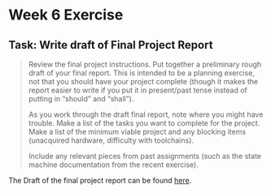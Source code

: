 # Week 6 Exercise

## Task: Write draft of Final Project Report
> Review the final project instructions. Put together a preliminary rough draft of your final report.
> This is intended to be a planning exercise, not that you should have your project complete
> (though it makes the report easier to write if you put it in present/past tense instead of putting
> in “should” and “shall”).
> 
> As you work through the draft final report, note where you might have trouble. Make a list of
> the tasks you want to complete for the project. Make a list of the minimum viable project and
> any blocking items (unacquired hardware, difficulty with toolchains).
> 
> Include any relevant pieces from past assignments (such as the state machine documentation
> from the recent exercise).

The Draft of the final project report can be found [here]([TODO](https://github.com/friedemann03/Plant-Controller/blob/main/docs/final-report/MES_FinalReport-Draft.pdf)).
